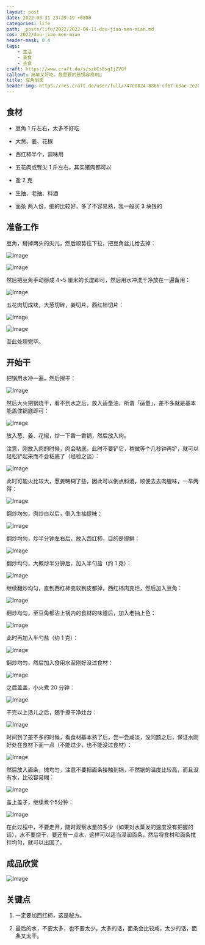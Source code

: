```yaml
---
layout: post
date: 2022-03-31 23:29:19 +0800
categories: life
path: _posts/life/2022/2022-04-11-dou-jiao-men-mian.md
cos: 2022/dou-jiao-men-mian
header-mask: 0.4
tags:
    - 生活
    - 美食
    - 主食
craft: https://www.craft.do/s/szUCs8sg1jZVGf
callout: 简单又好吃，最重要的是锅容易刷🤣
title: 豆角焖面
header-img: https://res.craft.do/user/full/747e0824-8866-cf67-b3ae-2e207380d1f9/24D65185-8E0D-43B8-8AF1-BEF313C94B3A_3/fuUv4bkFPqnvkZHxHFumuwKJMaDQcEsIE8ugH9nIeXIz
---
```


## 食材

- 豆角 1 斤左右，太多不好吃

- 大葱、姜、花椒

- 西红柿半个，调味用

- 五花肉或臀尖 1 斤左右，其实猪肉都可以

- 盐 2 克

- 生抽、老抽、料酒

- 面条 两人份，细的比较好，多了不容易熟，我一般买 3 块钱的

## 准备工作

豆角，掰掉两头的尖儿，然后顺势往下拉，把豆角丝儿给去掉： 

![Image](https://res.craft.do/user/full/747e0824-8866-cf67-b3ae-2e207380d1f9/doc/28922F76-12C5-45B7-B854-372736086AC7/CB2097A5-8C87-4614-99EE-CCBD12FAB8FE_2/drqOHy1dvMacsviRd7mdXAjcR25kS1wI4YoxwikcQ6kz/IMG_7286.heic)

![Image](https://res.craft.do/user/full/747e0824-8866-cf67-b3ae-2e207380d1f9/doc/28922F76-12C5-45B7-B854-372736086AC7/1FDE2738-41A5-4B24-9354-C9B0A12CA438_2/YTSlqd8LncMKaPj3HdeVDHwNH11MaPi9srMdesYrdu4z/IMG_7287.heic)

然后把豆角手动掰成 4~5 厘米的长度即可，然后用水冲洗干净放在一遍备用： 

![Image](https://res.craft.do/user/full/747e0824-8866-cf67-b3ae-2e207380d1f9/doc/28922F76-12C5-45B7-B854-372736086AC7/F2AD9BE1-1CA4-4D53-AD74-483231CB1AC1_2/BY3u92fUIcqVJcXyJwe6Ox05Bvu32R3yCxDAx5usWvEz/IMG_7289.heic)

五花肉切成块，大葱切碎，姜切片，西红柿切片： 

![Image](https://res.craft.do/user/full/747e0824-8866-cf67-b3ae-2e207380d1f9/doc/28922F76-12C5-45B7-B854-372736086AC7/8B5E09F0-71C5-4354-A275-E2CF4DEA06F2_2/M38yM5Gl4kR5RJuei60hAiDWorq18SbGYvT8Afvyg7gz/IMG_7293.heic)

![Image](https://res.craft.do/user/full/747e0824-8866-cf67-b3ae-2e207380d1f9/doc/28922F76-12C5-45B7-B854-372736086AC7/496EFC53-C373-41FF-AE1E-9016C81E5C2F_2/cH2c0dsfO5Novm6d1NNIyIuhPnsmZ2ZIOPRc5Bc6xzgz/IMG_7295.heic)

至此处理完毕。

## 开始干

把锅用水冲一遍，然后擦干： 

![Image](https://res.craft.do/user/full/747e0824-8866-cf67-b3ae-2e207380d1f9/doc/28922F76-12C5-45B7-B854-372736086AC7/43C350E1-8E41-464D-980B-3125FD2EF234_2/CKI4GCETDxxbqJ782Yuz4ktaHCBAqGtFMfgCUTlOXqsz/IMG_7296.heic)

然后大火把锅烧干，看不到水之后，放入适量油，所谓「适量」，差不多就是基本能盖住锅底即可： 

![Image](https://res.craft.do/user/full/747e0824-8866-cf67-b3ae-2e207380d1f9/doc/28922F76-12C5-45B7-B854-372736086AC7/4EC5F1C9-92DC-4F1B-B754-909E32B58059_2/wiyCMawol2upFvHM3hPNsnlEO1oL4RoXa8a1BSw1JDgz/IMG_7298.heic)

放入葱、姜、花椒，炒一下香一香锅，然后放入肉。

注意，刚放入肉的时候，肉会粘底，此时不要铲它，稍微等个几秒钟再铲，就可以轻松铲起来而不会粘底了（经验之谈）： 

![Image](https://res.craft.do/user/full/747e0824-8866-cf67-b3ae-2e207380d1f9/doc/28922F76-12C5-45B7-B854-372736086AC7/880E27AD-42E5-4FC2-BE4E-03F30DF3E780_2/kdmp9VFTic8scRx1nEr4TOvdDHf2r4uksmnagTOJ46gz/IMG_7300.heic)

此时可能火比较大，葱姜略糊了些，因此可以倒点料酒，顺便去去肉腥味，一举两得： 

![Image](https://res.craft.do/user/full/747e0824-8866-cf67-b3ae-2e207380d1f9/doc/28922F76-12C5-45B7-B854-372736086AC7/FA24A059-D832-4412-8685-1ABDAA5C7B57_2/ZYyKywqdGmqIVkvLwoRFtyYggpmHDXQQZZJIlD1xD8Uz/IMG_7301.heic)

翻炒均匀，肉炒白以后，倒入生抽提味： 

![Image](https://res.craft.do/user/full/747e0824-8866-cf67-b3ae-2e207380d1f9/doc/28922F76-12C5-45B7-B854-372736086AC7/7B959FF2-01DD-411E-BEF0-D6C8D24910AC_2/DP5DgSBLbMPI0m4fJe9nly75oTcroK9j2Foiu488ARgz/IMG_7302.heic)

翻炒均匀，炒半分钟左右后，放入西红柿，目的是提鲜： 

![Image](https://res.craft.do/user/full/747e0824-8866-cf67-b3ae-2e207380d1f9/doc/28922F76-12C5-45B7-B854-372736086AC7/0B95C764-C36E-4363-93D8-2D307013B2B7_2/3DFjFb6SzMPkapKgY3owL7xycvoYuyLxxAaPmWfprmgz/IMG_7303.heic)

翻炒均匀，大概炒半分钟后，加入半勺盐（约 1 克）： 

![Image](https://res.craft.do/user/full/747e0824-8866-cf67-b3ae-2e207380d1f9/doc/28922F76-12C5-45B7-B854-372736086AC7/81C86C8E-96F8-44CE-AB9A-50A1CB08E3E0_2/NxWEwH7gRrKIifMJfGS2wFhyvn4iYI9RO5YQIeZ09ZAz/IMG_7305.heic)

继续翻炒均匀，直到西红柿变软到皮都掉，西红柿肉变烂，然后加入豆角： 

![Image](https://res.craft.do/user/full/747e0824-8866-cf67-b3ae-2e207380d1f9/doc/28922F76-12C5-45B7-B854-372736086AC7/9CD951AD-DB3E-437F-9818-D509B224C0E7_2/WxqJA8p3BiITIvTHGqO1EPJlrf9Xn2qFNgttnHyApZMz/IMG_7309.heic)

翻炒均匀，至豆角都沾上锅内的食材的味道后，加入老抽上色： 

![Image](https://res.craft.do/user/full/747e0824-8866-cf67-b3ae-2e207380d1f9/doc/28922F76-12C5-45B7-B854-372736086AC7/B813A2D6-F322-4278-9E17-0EABB603BC29_2/KkCR3DRjiaI9p8LAsTWcuGXqL7uwbNyHtFsArQb7xoQz/IMG_7311.heic)

此时再加入半勺盐（约 1 克）： 

![Image](https://res.craft.do/user/full/747e0824-8866-cf67-b3ae-2e207380d1f9/doc/28922F76-12C5-45B7-B854-372736086AC7/D4D09E57-21BB-45F8-88AC-2FDACEED6353_2/feOoiWm2zU1LOpYL5wn92oE8aqYCIMAOFV7WDwHb3B8z/IMG_7313.heic)

翻炒均匀，然后加入食用水至刚好没过食材： 

![Image](https://res.craft.do/user/full/747e0824-8866-cf67-b3ae-2e207380d1f9/doc/28922F76-12C5-45B7-B854-372736086AC7/2ABBAD6C-26B6-4242-BC00-705A19FC53A4_2/phSj50T40yeyxUb5ferseLAKGsbfzPX62RVRzy0lrxgz/IMG_7318.heic)

之后盖盖，小火煮 20 分钟： 

![Image](https://res.craft.do/user/full/747e0824-8866-cf67-b3ae-2e207380d1f9/doc/28922F76-12C5-45B7-B854-372736086AC7/FBD5F922-843B-473E-B8D0-D147DB07844D_2/6MBlbw14qTNcw4HvUom1MxcIwJMLKQmfDv6S8xBkmA4z/IMG_7320.heic)

干完以上活儿之后，随手擦干净灶台： 

![Image](https://res.craft.do/user/full/747e0824-8866-cf67-b3ae-2e207380d1f9/doc/28922F76-12C5-45B7-B854-372736086AC7/94F32A8C-3088-4120-9BAA-CB4E039E3C48_2/ifpCyuc2xXLLcdFyyIOFJ4EKxQR7TPha3xZyOt9WRxkz/IMG_7321.heic)

时间到了差不多的时候，看食材基本熟了后，尝一尝咸淡，没问题之后，保证水刚好处在食材下面一点（不能过少，也不能没过食材）： 

![Image](https://res.craft.do/user/full/747e0824-8866-cf67-b3ae-2e207380d1f9/doc/28922F76-12C5-45B7-B854-372736086AC7/64E15FBF-F262-4348-93C7-F81E3A496A6F_2/FbsmZZRLnEko0S65LRI9k81WBXMYMeWKBWA9yx4MWU0z/IMG_7322.heic)

然后放入面条，摊均匀，注意不要把面条接触到锅，不然锅的温度比较高，而且没有水，比较容易糊： 

![Image](https://res.craft.do/user/full/747e0824-8866-cf67-b3ae-2e207380d1f9/doc/28922F76-12C5-45B7-B854-372736086AC7/6AE15D60-6D2D-41AB-9601-667C7DD6A823_2/f4paqaj1t5EFxCpWrfOjTuq8KswIXh9OSArrPVALTFEz/IMG_7323.heic)

盖上盖子，继续煮个5分钟： 

![Image](https://res.craft.do/user/full/747e0824-8866-cf67-b3ae-2e207380d1f9/doc/28922F76-12C5-45B7-B854-372736086AC7/0B5BB4C3-B3D4-46D1-89CE-7745D1593F01_2/ExCDGSme9RgtO7h4JPzgqZD25SIyU5NlmyIriIfkxGoz/IMG_7324.heic)

在此过程中，不要走开，随时观察水量的多少（如果对水蒸发的速度没有把握的话），水不要烧干，要还有一点水，这样可以适当浸润面条，然后将食材和面条搅拌均匀，就可以出国了。

## 成品欣赏

![Image](https://res.craft.do/user/full/747e0824-8866-cf67-b3ae-2e207380d1f9/doc/28922F76-12C5-45B7-B854-372736086AC7/4F3F3771-5B7D-4AAE-AA39-AFAAEE9B389A_2/k9Utc5irIM2fVfcEn78SV1LojkYM46bIoSefLsxJKpQz/IMG_7446.jpeg)

## 关键点

1. 一定要加西红柿，这是秘方。

2. 最后的水，不要太多，也不要太少。太多的话，面条会比较咸，太少的话，面条又太干。